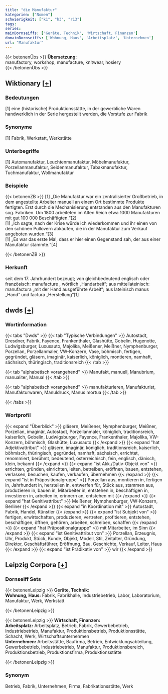 ```yaml
---
title: "die Manufaktur"
kategorien: ["Nomen"]
schwierigkeit: ["k1", "h3", "r13"]
tags:
series:
mainDornseiffs: ['Geräte, Technik', 'Wirtschaft, Finanzen']
domainDornseiffs: ['Wohnung, Haus', 'Arbeitsplatz', 'Unternehmen']
url: "Manufaktur"
---
```


{{< betonenÜbs >}}
**Übersetzung:**  
manufactory, workshop, manufacture, knitwear, hosiery  
{{< /betonenÜbs >}}

## Wiktionary [[+](https://de.wiktionary.org/wiki/Manufaktur)]

### Bedeutungen
[1] eine (historische) Produktionsstätte, in der gewerbliche Waren handwerklich in der Serie hergestellt werden, die Vorstufe zur Fabrik  

### Synonyme
[1] Fabrik, Werkstatt, Werkstätte  

### Unterbegriffe
[1] Automanufaktur, Leuchtenmanufaktur, Möbelmanufaktur, Porzellanmanufaktur, Seidenmanufaktur, Tabakmanufaktur, Tuchmanufaktur, Wollmanufaktur  

### Beispiele
{{< betonenZB >}}
[1] „Die Manufaktur war ein zentralisierter Großbetrieb, in dem angestellte Arbeiter manuell an einem Ort bestimmte Produkte fertigten. Erst durch die Mechanisierung entstanden aus den Manufakturen sog. Fabriken. Um 1800 arbeiteten im Alten Reich etwa 1000 Manufakturen mit gut 100 000 Beschäftigten.“[2]  
[1] „Ich sagte, nach der Krise würde ich wiederkommen und ihr einen von den schönen Pullovern abkaufen, die in der Manufaktur zum Verkauf angeboten wurden.“[3]  
[1] „Es war das erste Mal, dass er hier einen Gegenstand sah, der aus einer Manufaktur stammte.“[4]  

{{< /betonenZB >}}
### Herkunft
seit dem 17. Jahrhundert bezeugt; von gleichbedeutend englisch oder französisch: manufacture , wörtlich „Handarbeit“; aus mittellateinisch: manufactura „mit der Hand ausgeführte Arbeit“; aus lateinisch manus „Hand“ und factura „Herstellung“[1]  



## dwds [[+](https://www.dwds.de/wb/Manufaktur)]

### Wortinformation
{{< tabs "Dwds" >}}
{{< tab "Typische Verbindungen" >}}
Autostadt, Dresdner, Fabrik, Fayence, Frankenthaler, Glashütte, Gobelin, Hugenotte, Ludwigsburger, Luxusauto, Majolika, Meißener, Meißner, Nymphenburger, Porzellan, Porzellanmaler, VW-Konzern, Vase, böhmisch, fertigen, gegründet, gläsern, imaginär, kaiserlich, königlich, montieren, namhaft, sächsisch, thüringisch, traditionsreich
{{< /tab >}}

{{< tab "alphabetisch vorangehend" >}}
Manufakt, manuell, Manubrium, manualiter, Manual
{{< /tab >}}

{{< tab "alphabetisch vorangehend" >}}
manufakturieren, Manufakturist, Manufakturwaren, Manuldruck, Manus mortua
{{< /tab >}}

{{< /tabs >}}

### Wortprofil
{{< expand "Überblick" >}} gläsern, Meißener, Nymphenburger, Meißner, Porzellan, imaginär, Autostadt, Porzellanmaler, königlich, traditionsreich, kaiserlich, Gobelin, Ludwigsburger, Fayence, Frankenthaler, Majolika, VW-Konzern, böhmisch, Glashütte, Luxusauto {{< /expand >}}
{{< expand "hat Adjektivattribut" >}} gläsern, imaginär, königlich, traditionsreich, kaiserlich, böhmisch, thüringisch, gegründet, namhaft, sächsisch, errichtet, renommiert, berühmt, bedeutend, österreichisch, fein, englisch, dänisch, klein, bekannt {{< /expand >}}
{{< expand "ist Akk./Dativ-Objekt von" >}} errichten, gründen, einrichten, leiten, betreiben, eröffnen, bauen, entstehen, verlassen, besuchen, kaufen, verkaufen, übernehmen {{< /expand >}}
{{< expand "ist in Präpositionalgruppe" >}} Porzellan aus, montieren in, fertigen in, Jahrhundert in, herstellen in, entwerfen für, Stück aus, stammen aus, produzieren in, bauen in, Mitarbeiter in, entstehen in, beschäftigen in, investieren in, arbeiten in, erinnern an, entstehen mit {{< /expand >}}
{{< expand "hat Genitivattribut" >}} Meißener, Nymphenburger, VW-Konzern, Berliner {{< /expand >}}
{{< expand "in Koordination mit" >}} Autostadt, Fabrik, Handel, Künstler {{< /expand >}}
{{< expand "ist Subjekt von" >}} fertigen, erwirtschaften, produzieren, vertreten, profitieren, entstehen, beschäftigen, öffnen, gehören, arbeiten, schreiben, schaffen {{< /expand >}}
{{< expand "hat Präpositionalgruppe" >}} mit Mitarbeiter, im Sinn {{< /expand >}}
{{< expand "ist Genitivattribut von" >}} Porzellan, Erzeugnis, Uhr, Produkt, Stück, Kunde, Objekt, Modell, Stil, Zeitalter, Gründung, Direktor, Geschäftsführer, Eröffnung, Bau, Geschichte, Verkauf, Leiter, Haus {{< /expand >}}
{{< expand "ist Prädikativ von" >}} wir {{< /expand >}}

## Leipzig Corpora [[+](https://corpora.uni-leipzig.de/en/res?word=Manufaktur&corpusId=deu_newscrawl-public_2018)]

### Dornseiff Sets
{{< betonenLeipzig >}}
**Geräte, Technik:**  
**Wohnung, Haus:** Fabrik, Fabrikhalle, Industriebetrieb, Labor, Laboratorium, Manufaktur, Werk, Werkstatt  

{{< /betonenLeipzig >}}


{{< betonenLeipzig >}}
**Wirtschaft, Finanzen:**  
**Arbeitsplatz:** Arbeitsplatz, Betrieb, Fabrik, Gewerbebetrieb, Industriebetrieb, Manufaktur, Produktionsbetrieb, Produktionsstätte, Schacht, Werk, Wirtschaftsunternehmen  
**Unternehmen:** Arbeitsstätte, Baufirma, Betrieb, Entwicklungsabteilung, Gewerbebetrieb, Industriebetrieb, Manufaktur, Produktionsbereich, Produktionsbetrieb, Produktionsfirma, Produktionsstätte  

{{< /betonenLeipzig >}}

### Synonym
Betrieb, Fabrik, Unternehmen, Firma, Fabrikationsstätte, Werk

